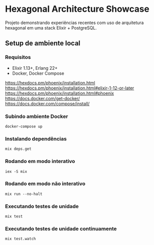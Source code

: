 # Hexagonal Architecture Showcase

Projeto demonstrando experiências recentes com uso de arquitetura hexagonal em uma stack Elixir + PostgreSQL.

## Setup de ambiente local

### Requisitos

  * Elixir 1.13+, Erlang 22+
  * Docker, Docker Compose

https://hexdocs.pm/phoenix/installation.html  
https://hexdocs.pm/phoenix/installation.html#elixir-1-12-or-later  
https://hexdocs.pm/phoenix/installation.html#phoenix  
https://docs.docker.com/get-docker/  
https://docs.docker.com/compose/install/

### Subindo ambiente Docker
```
docker-compose up
```

### Instalando dependências
```
mix deps.get
```

### Rodando em modo interativo
```
iex -S mix
```

### Rodando em modo não interativo
```
mix run --no-halt
```

### Executando testes de unidade
```
mix test
```

### Executando testes de unidade continuamente
```
mix test.watch
```